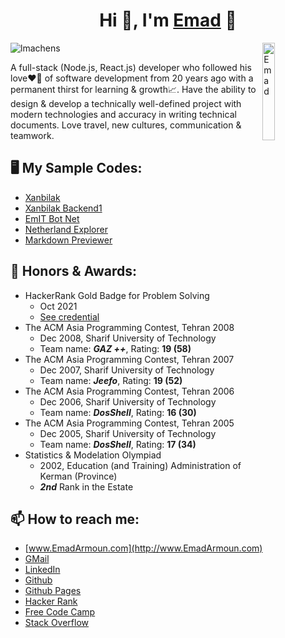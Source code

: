 <!--
Here are some ideas to get you started:

- 🔭 I’m currently working on ...
- 🌱 I’m currently learning ...
- 👯 I’m looking to collaborate on ...
- 🤔 I’m looking for help with ...
- 💬 Ask me about ...
- 😄 Pronouns: ...
- ⚡ Fun fact: ...
-->
<h1 align="center">Hi 👋, I'm <a href="http://www.EmadArmoun.com">Emad</a> 🙂</h1>

<img alt="Emad" align="right" src="http://www.armoun.com/wp-content/uploads/2021/10/Me200.jpg" width="20%" />

<!-- # I'm [Emad](http://www.EmadArmoun.com) -->
<p align="left"> <img src="https://komarev.com/ghpvc/?username=em-it&label=Profile%20views&color=blueviolet&style=flat" alt="lmachens" /> </p>

A full-stack (Node.js, React.js) developer who followed his love❤️‍🔥 of software development from 20 years ago with a permanent thirst for learning & growth📈. Have the ability to design & develop a technically well-defined project with modern technologies and accuracy in writing technical documents. Love travel, new cultures, communication & teamwork.

## 🖥️ My Sample Codes:
- [Xanbilak](https://github.com/Em-IT/xanbilak)
- [Xanbilak Backend1](https://github.com/Em-IT/xanbilak-be1)
- [EmIT Bot Net](https://github.com/Em-IT/EmITBotNet)
- [Netherland Explorer](https://github.com/Em-IT/netherland-explorer)
- [Markdown Previewer](https://github.com/Em-IT/markdown-previewer)

## 🥇 Honors & Awards:
- HackerRank Gold Badge for Problem Solving
  - Oct 2021
  - [See credential](https://www.hackerrank.com/em_it?badge=problem-solving&stars=5&level=3&hr_r=1&utm_campaign=social-buttons&utm_medium=linkedin&utm_source=badge_share&social=linkedin)
- The ACM Asia Programming Contest, Tehran 2008
  - Dec 2008, Sharif University of Technology
  - Team name: ***GAZ ++***, Rating: **19 (58)**
- The ACM Asia Programming Contest, Tehran 2007
  - Dec 2007, Sharif University of Technology
  - Team name: ***Jeefo***, Rating: **19 (52)**
- The ACM Asia Programming Contest, Tehran 2006
  - Dec 2006, Sharif University of Technology
  - Team name: ***DosShell***, Rating: **16 (30)**
- The ACM Asia Programming Contest, Tehran 2005
  - Dec 2005, Sharif University of Technology
  - Team name: ***DosShell***, Rating: **17 (34)**
- Statistics & Modelation Olympiad
  - 2002, Education (and Training) Administration of Kerman (Province)
  - ***2nd*** Rank in the Estate 

## 📫 How to reach me:
- [www.EmadArmoun.com](http://www.EmadArmoun.com)
- [GMail](emad.armoun@gmail.com)
- [LinkedIn](https://www.linkedin.com/in/em-it/)
- [Github](https://github.com/Em-IT)
- [Github Pages](https://em-it.github.io/)
- [Hacker Rank](https://www.hackerrank.com/em_it)
- [Free Code Camp](https://www.freecodecamp.org/emit)
- [Stack Overflow](https://stackoverflow.com/users/2374310/emad-armoun)

<!-- Certificates -->
<!-- Some books I'm reading -->
<!-- Latest posts -->
